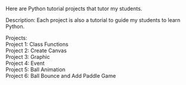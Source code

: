 Here are Python tutorial projects that tutor my students.<br />

Description: 
Each project is also a tutorial to guide my students to learn Python.<br />

Projects: <br />
Project 1: Class Functions <br />
Project 2: Create Canvas <br />
Project 3: Graphic <br />
Project 4: Event <br />
Project 5: Ball Animation <br />
Project 6: Ball Bounce and Add Paddle Game <br />

